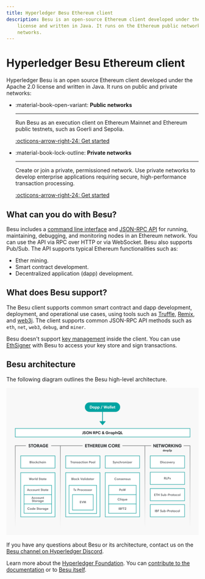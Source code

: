```yaml
---
title: Hyperledger Besu Ethereum client
description: Besu is an open-source Ethereum client developed under the Apache 2.0
    license and written in Java. It runs on the Ethereum public network, private networks, and test
    networks.
---
```


# Hyperledger Besu Ethereum client

Hyperledger Besu is an open source Ethereum client developed under the Apache 2.0 license and written in Java.
It runs on public and private networks:

<div class="grid cards" markdown>

* :material-book-open-variant: __Public networks__

    ---

    Run Besu as an execution client on Ethereum Mainnet and Ethereum public testnets, such as Goerli and Sepolia.

    [:octicons-arrow-right-24: Get started](public-networks/index.md)

* :material-book-lock-outline: __Private networks__

    ---

    Create or join a private, permissioned network. Use private networks to develop enterprise applications requiring secure, high-performance transaction processing.

    [:octicons-arrow-right-24: Get started](private-networks/index.md)

</div>

## What can you do with Besu?

Besu includes a [command line interface](public-networks/reference/cli/options.md) and
[JSON-RPC API](public-networks/how-to/use-besu-api/index.md) for running, maintaining, debugging, and monitoring
nodes in an Ethereum network. You can use the API via RPC over HTTP or via WebSocket. Besu also
supports Pub/Sub. The API supports typical Ethereum functionalities such as:

* Ether mining.
* Smart contract development.
* Decentralized application (dapp) development.

## What does Besu support?

The Besu client supports common smart contract and dapp development, deployment, and operational
use cases, using tools such as [Truffle](http://truffleframework.com/),
[Remix](https://github.com/ethereum/remix), and [web3j](https://web3j.io/). The client supports
common JSON-RPC API methods such as `eth`, `net`, `web3`, `debug`, and `miner`.

Besu doesn't support [key management](public-networks/how-to/send-transactions.md) inside the
client. You can use [EthSigner](http://docs.ethsigner.consensys.net/en/latest/) with Besu to access
your key store and sign transactions.

## Besu architecture

The following diagram outlines the Besu high-level architecture.

![Architecture](assets/images/Architecture.png)

If you have any questions about Besu or its architecture, contact us on the
[Besu channel on Hyperledger Discord](https://discord.gg/hyperledger).

Learn more about the [Hyperledger Foundation](https://www.hyperledger.org/about).
You can [contribute to the documentation](https://wiki.hyperledger.org/display/BESU/Documentation)
or to [Besu itself](https://wiki.hyperledger.org/display/BESU/Contributing).
